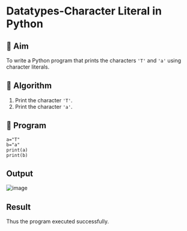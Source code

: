 # Datatypes-Character Literal in Python

## 🎯 Aim
To write a Python program that prints the characters `'T'` and `'a'` using character literals.

## 🧠 Algorithm
1. Print the character `'T'`.
2. Print the character `'a'`.

## 🧾 Program
```
a="T"
b="a"
print(a)
print(b)
```
## Output
![image](https://github.com/user-attachments/assets/9840736b-b98d-4105-b0a7-1ed950cc2554)

## Result
Thus the program executed successfully.
